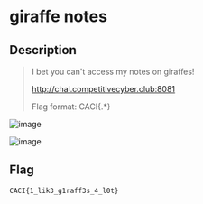 # giraffe notes
## Description
> I bet you can't access my notes on giraffes!
>
> http://chal.competitivecyber.club:8081
>
> Flag format: CACI{.*}

![image](https://github.com/user-attachments/assets/e67e5acc-a004-469d-9cff-f4d5fb8a89f9)

![image](https://github.com/user-attachments/assets/ba66809b-710d-4992-81de-b695568e6a70)

## Flag
```
CACI{1_lik3_g1raff3s_4_l0t}
```
